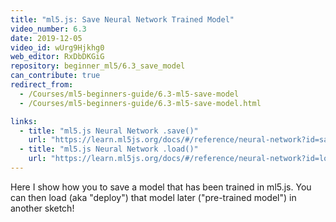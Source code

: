 ```yaml
---
title: "ml5.js: Save Neural Network Trained Model"
video_number: 6.3
date: 2019-12-05
video_id: wUrg9Hjkhg0
web_editor: RxDbDKGiG
repository: beginner_ml5/6.3_save_model
can_contribute: true
redirect_from:
  - /Courses/ml5-beginners-guide/6.3-ml5-save-model
  - /Courses/ml5-beginners-guide/6.3-ml5-save-model.html

links:
  - title: "ml5.js Neural Network .save()"
    url: "https://learn.ml5js.org/docs/#/reference/neural-network?id=save"
  - title: "ml5.js Neural Network .load()"
    url: "https://learn.ml5js.org/docs/#/reference/neural-network?id=load"
---
```

Here I show how you to save a model that has been trained in ml5.js. You can then load (aka "deploy") that model later ("pre-trained model") in another sketch!
